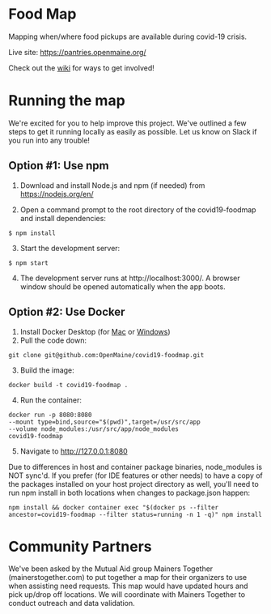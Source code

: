 # Food Map
Mapping when/where food pickups are available during covid-19 crisis.

Live site: https://pantries.openmaine.org/

Check out the [wiki](https://github.com/OpenMaine/covid19-foodmap/wiki) for ways to get involved!

# Running the map
We're excited for you to help improve this project. We've outlined a few steps to get it running locally as easily as possible. Let us know on Slack if you run into any trouble!

## Option #1: Use npm
1. Download and install Node.js and npm (if needed) from https://nodejs.org/en/


2. Open a command prompt to the root directory of the covid19-foodmap and install dependencies:
```
$ npm install
```

3. Start the development server:
```
$ npm start
```
4. The development server runs at http://localhost:3000/. A browser window should be opened automatically when the app boots.

## Option #2: Use Docker 
1. Install Docker Desktop (for [Mac](https://hub.docker.com/editions/community/docker-ce-desktop-mac) or [Windows](https://hub.docker.com/editions/community/docker-ce-desktop-windows))
2. Pull the code down:
```
git clone git@github.com:OpenMaine/covid19-foodmap.git
```
3. Build the image:
```
docker build -t covid19-foodmap .
```

4. Run the container:
```
docker run -p 8080:8080
--mount type=bind,source="$(pwd)",target=/usr/src/app
--volume node_modules:/usr/src/app/node_modules
covid19-foodmap
```
5. Navigate to http://127.0.0.1:8080

Due to differences in host and container package binaries, node_modules is NOT sync'd. If you prefer (for IDE features or other needs) to have a copy of the packages installed on your host project directory as well, you'll need to run npm install in both locations when changes to package.json happen:

```
npm install && docker container exec "$(docker ps --filter ancestor=covid19-foodmap --filter status=running -n 1 -q)" npm install
```

# Community Partners

We've been asked by the Mutual Aid group Mainers Together (mainerstogether.com) to put together a map for their organizers to use when assisting need requests. This map would have updated hours and pick up/drop off locations. We will coordinate with Mainers Together to conduct outreach and data validation.
